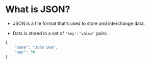 # What is JSON?

- JSON is a file format that’s used to store and interchange data.

- Data is stored in a set of ` 'key':'value' ` pairs.


```javascript
{
    "name": "John Doe",
    "age": 30
}
```